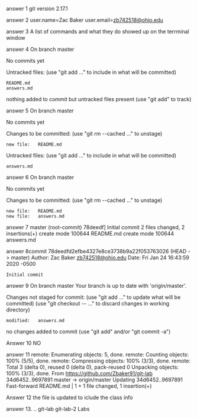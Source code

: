 answer 1 git version 2.17.1

answer 2 user.name=Zac Baker
        user.email=zb742518@ohio.edu

answer 3 A list of commands and what they do showed up on the terrminal window

answer 4 On branch master

No commits yet

Untracked files:
  (use "git add <file>..." to include in what will be committed)

	README.md
	answers.md

nothing added to commit but untracked files present (use "git add" to track)
 
answer 5 On branch master

No commits yet

Changes to be committed:
  (use "git rm --cached <file>..." to unstage)

	new file:   README.md

Untracked files:
  (use "git add <file>..." to include in what will be committed)

	answers.md

answer 6 On branch master

No commits yet

Changes to be committed:
  (use "git rm --cached <file>..." to unstage)

	new file:   README.md
	new file:   answers.md

answer 7 master (root-commit) 78deedf] Initial commit
 2 files changed, 2 insertions(+)
 create mode 100644 README.md
 create mode 100644 answers.md

 answer 8commit 78deedfd2efbe4327e8ce3738b9a22f053763026 (HEAD -> master)
Author: Zac Baker <zb742518@ohio.edu>
Date:   Fri Jan 24 16:43:59 2020 -0500

    Initial commit

answer 9 On branch master
Your branch is up to date with 'origin/master'.

Changes not staged for commit:
  (use "git add <file>..." to update what will be committed)
  (use "git checkout -- <file>..." to discard changes in working directory)

	modified:   answers.md

no changes added to commit (use "git add" and/or "git commit -a")

Answer 10 NO

answer 11 remote: Enumerating objects: 5, done.
remote: Counting objects: 100% (5/5), done.
remote: Compressing objects: 100% (3/3), done.
remote: Total 3 (delta 0), reused 0 (delta 0), pack-reused 0
Unpacking objects: 100% (3/3), done.
From https://github.com/Zbaker91/git-lab
   34d6452..9697891  master     -> origin/master
Updating 34d6452..9697891
Fast-forward
 README.md | 1 +
 1 file changed, 1 insertion(+)
 
 Answer 12 the file is updated to iclude the class info

 answer 13.  ..  git-lab	git-lab-2  Labs
